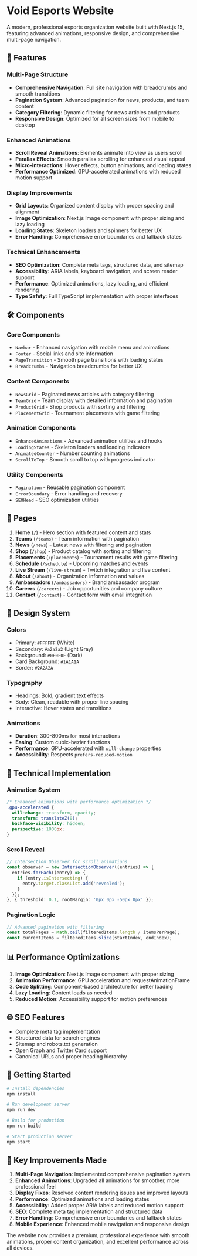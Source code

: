 # Void Esports Website

A modern, professional esports organization website built with Next.js 15, featuring advanced animations, responsive design, and comprehensive multi-page navigation.

## 🚀 Features

### Multi-Page Structure
- **Comprehensive Navigation**: Full site navigation with breadcrumbs and smooth transitions
- **Pagination System**: Advanced pagination for news, products, and team content
- **Category Filtering**: Dynamic filtering for news articles and products
- **Responsive Design**: Optimized for all screen sizes from mobile to desktop

### Enhanced Animations
- **Scroll Reveal Animations**: Elements animate into view as users scroll
- **Parallax Effects**: Smooth parallax scrolling for enhanced visual appeal
- **Micro-interactions**: Hover effects, button animations, and loading states
- **Performance Optimized**: GPU-accelerated animations with reduced motion support

### Display Improvements
- **Grid Layouts**: Organized content display with proper spacing and alignment
- **Image Optimization**: Next.js Image component with proper sizing and lazy loading
- **Loading States**: Skeleton loaders and spinners for better UX
- **Error Handling**: Comprehensive error boundaries and fallback states

### Technical Enhancements
- **SEO Optimization**: Complete meta tags, structured data, and sitemap
- **Accessibility**: ARIA labels, keyboard navigation, and screen reader support
- **Performance**: Optimized animations, lazy loading, and efficient rendering
- **Type Safety**: Full TypeScript implementation with proper interfaces

## 🛠️ Components

### Core Components
- `Navbar` - Enhanced navigation with mobile menu and animations
- `Footer` - Social links and site information
- `PageTransition` - Smooth page transitions with loading states
- `Breadcrumbs` - Navigation breadcrumbs for better UX

### Content Components
- `NewsGrid` - Paginated news articles with category filtering
- `TeamGrid` - Team display with detailed information and pagination
- `ProductGrid` - Shop products with sorting and filtering
- `PlacementGrid` - Tournament placements with game filtering

### Animation Components
- `EnhancedAnimations` - Advanced animation utilities and hooks
- `LoadingStates` - Skeleton loaders and loading indicators
- `AnimatedCounter` - Number counting animations
- `ScrollToTop` - Smooth scroll to top with progress indicator

### Utility Components
- `Pagination` - Reusable pagination component
- `ErrorBoundary` - Error handling and recovery
- `SEOHead` - SEO optimization utilities

## 📱 Pages

1. **Home** (`/`) - Hero section with featured content and stats
2. **Teams** (`/teams`) - Team information with pagination
3. **News** (`/news`) - Latest news with filtering and pagination
4. **Shop** (`/shop`) - Product catalog with sorting and filtering
5. **Placements** (`/placements`) - Tournament results with game filtering
6. **Schedule** (`/schedule`) - Upcoming matches and events
7. **Live Stream** (`/live-stream`) - Twitch integration and live content
8. **About** (`/about`) - Organization information and values
9. **Ambassadors** (`/ambassadors`) - Brand ambassador program
10. **Careers** (`/careers`) - Job opportunities and company culture
11. **Contact** (`/contact`) - Contact form with email integration

## 🎨 Design System

### Colors
- Primary: `#FFFFFF` (White)
- Secondary: `#a2a2a2` (Light Gray)
- Background: `#0F0F0F` (Dark)
- Card Background: `#1A1A1A`
- Border: `#2A2A2A`

### Typography
- Headings: Bold, gradient text effects
- Body: Clean, readable with proper line spacing
- Interactive: Hover states and transitions

### Animations
- **Duration**: 300-800ms for most interactions
- **Easing**: Custom cubic-bezier functions
- **Performance**: GPU-accelerated with `will-change` properties
- **Accessibility**: Respects `prefers-reduced-motion`

## 🔧 Technical Implementation

### Animation System
```css
/* Enhanced animations with performance optimization */
.gpu-accelerated {
  will-change: transform, opacity;
  transform: translateZ(0);
  backface-visibility: hidden;
  perspective: 1000px;
}
```

### Scroll Reveal
```typescript
// Intersection Observer for scroll animations
const observer = new IntersectionObserver((entries) => {
  entries.forEach((entry) => {
    if (entry.isIntersecting) {
      entry.target.classList.add('revealed');
    }
  });
}, { threshold: 0.1, rootMargin: '0px 0px -50px 0px' });
```

### Pagination Logic
```typescript
// Advanced pagination with filtering
const totalPages = Math.ceil(filteredItems.length / itemsPerPage);
const currentItems = filteredItems.slice(startIndex, endIndex);
```

## 📊 Performance Optimizations

1. **Image Optimization**: Next.js Image component with proper sizing
2. **Animation Performance**: GPU acceleration and requestAnimationFrame
3. **Code Splitting**: Component-based architecture for better loading
4. **Lazy Loading**: Content loads as needed
5. **Reduced Motion**: Accessibility support for motion preferences

## 🌐 SEO Features

- Complete meta tag implementation
- Structured data for search engines
- Sitemap and robots.txt generation
- Open Graph and Twitter Card support
- Canonical URLs and proper heading hierarchy

## 🚀 Getting Started

```bash
# Install dependencies
npm install

# Run development server
npm run dev

# Build for production
npm run build

# Start production server
npm start
```

## 📝 Key Improvements Made

1. **Multi-Page Navigation**: Implemented comprehensive pagination system
2. **Enhanced Animations**: Upgraded all animations for smoother, more professional feel
3. **Display Fixes**: Resolved content rendering issues and improved layouts
4. **Performance**: Optimized animations and loading states
5. **Accessibility**: Added proper ARIA labels and reduced motion support
6. **SEO**: Complete meta tag implementation and structured data
7. **Error Handling**: Comprehensive error boundaries and fallback states
8. **Mobile Experience**: Enhanced mobile navigation and responsive design

The website now provides a premium, professional experience with smooth animations, proper content organization, and excellent performance across all devices.